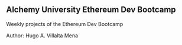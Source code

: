 ## Alchemy University Ethereum Dev Bootcamp

Weekly projects of the Ethereum Dev Bootcamp

Author: Hugo A. Villalta Mena
